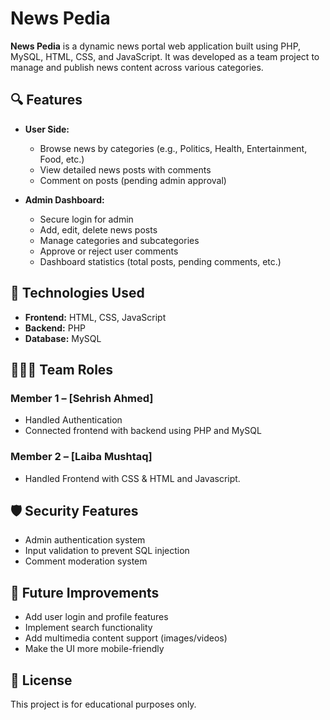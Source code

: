# News Pedia

**News Pedia** is a dynamic news portal web application built using PHP, MySQL, HTML, CSS, and JavaScript. It was developed as a team project to manage and publish news content across various categories.

## 🔍 Features

- **User Side:**
  - Browse news by categories (e.g., Politics, Health, Entertainment, Food, etc.)
  - View detailed news posts with comments
  - Comment on posts (pending admin approval)

- **Admin Dashboard:**
  - Secure login for admin
  - Add, edit, delete news posts
  - Manage categories and subcategories
  - Approve or reject user comments
  - Dashboard statistics (total posts, pending comments, etc.)

## 📁 Technologies Used

- **Frontend:** HTML, CSS, JavaScript
- **Backend:** PHP
- **Database:** MySQL

## 🧑‍🤝‍🧑 Team Roles

### Member 1 – [Sehrish Ahmed]
- Handled Authentication
- Connected frontend with backend using PHP and MySQL

### Member 2 – [Laiba Mushtaq]
- Handled Frontend with CSS & HTML and Javascript. 

## 🛡️ Security Features

- Admin authentication system
- Input validation to prevent SQL injection
- Comment moderation system

## 🚀 Future Improvements

- Add user login and profile features
- Implement search functionality
- Add multimedia content support (images/videos)
- Make the UI more mobile-friendly


## 📜 License

This project is for educational purposes only.
